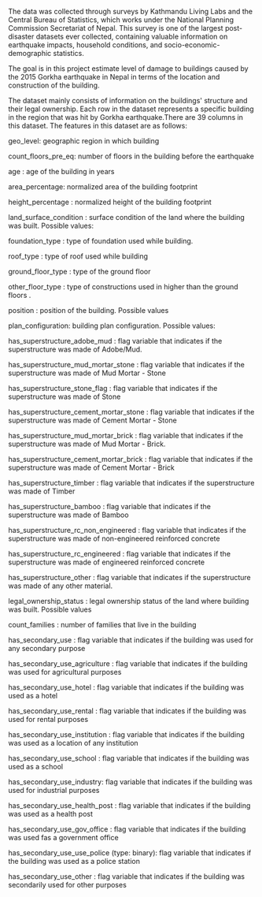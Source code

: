 The data was collected through surveys by Kathmandu Living Labs and the Central Bureau of Statistics, which works under the National Planning Commission Secretariat of Nepal. This survey is one of the largest post-disaster datasets ever collected, containing valuable information on earthquake impacts, household conditions, and socio-economic-demographic statistics.

The goal is in this project estimate level of damage to buildings caused by the 2015 Gorkha earthquake in Nepal in terms of the location and construction of the building.

The dataset mainly consists of information on the buildings' structure and their legal ownership. Each row in the dataset represents a specific building in the region that was hit by Gorkha earthquake.There are 39 columns in this dataset. The features in this dataset are as follows:


geo_level: geographic region in which building

count_floors_pre_eq: number of floors in the building before the earthquake

age : age of the building in years

area_percentage: normalized area of the building footprint

height_percentage : normalized height of the building footprint

land_surface_condition : surface condition of the land where the building was built. Possible values:

foundation_type : type of foundation used while building.

roof_type : type of roof used while building

ground_floor_type : type of the ground floor

other_floor_type : type of constructions used in higher than the ground floors .

position : position of the building. Possible values

plan_configuration: building plan configuration. Possible values:

has_superstructure_adobe_mud : flag variable that indicates if the superstructure was made of Adobe/Mud.

has_superstructure_mud_mortar_stone : flag variable that indicates if the superstructure was made of Mud Mortar - Stone

has_superstructure_stone_flag : flag variable that indicates if the superstructure was made of Stone

has_superstructure_cement_mortar_stone : flag variable that indicates if the superstructure was made of Cement Mortar - Stone

has_superstructure_mud_mortar_brick : flag variable that indicates if the superstructure was made of Mud Mortar - Brick.

has_superstructure_cement_mortar_brick : flag variable that indicates if the superstructure was made of Cement Mortar - Brick

has_superstructure_timber : flag variable that indicates if the superstructure was made of Timber

has_superstructure_bamboo : flag variable that indicates if the superstructure was made of Bamboo

has_superstructure_rc_non_engineered : flag variable that indicates if the superstructure was made of non-engineered reinforced concrete

has_superstructure_rc_engineered : flag variable that indicates if the superstructure was made of engineered reinforced concrete

has_superstructure_other : flag variable that indicates if the superstructure was made of any other material.

legal_ownership_status : legal ownership status of the land where building was built. Possible values

count_families : number of families that live in the building

has_secondary_use : flag variable that indicates if the building was used for any secondary purpose

has_secondary_use_agriculture : flag variable that indicates if the building was used for agricultural purposes

has_secondary_use_hotel : flag variable that indicates if the building was used as a hotel

has_secondary_use_rental : flag variable that indicates if the building was used for rental purposes

has_secondary_use_institution : flag variable that indicates if the building was used as a location of any institution

has_secondary_use_school : flag variable that indicates if the building was used as a school

has_secondary_use_industry: flag variable that indicates if the building was used for industrial purposes

has_secondary_use_health_post : flag variable that indicates if the building was used as a health post

has_secondary_use_gov_office : flag variable that indicates if the building was used fas a government office

has_secondary_use_use_police (type: binary): flag variable that indicates if the building was used as a police station

has_secondary_use_other : flag variable that indicates if the building was secondarily used for other purposes


